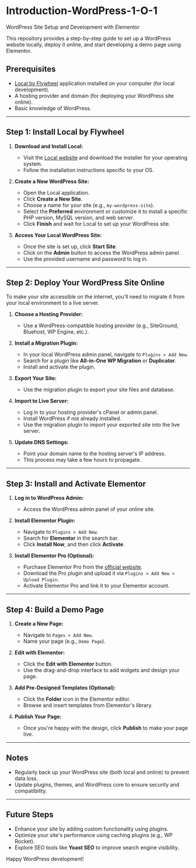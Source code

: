 # Introduction-WordPress-1-O-1
 WordPress Site Setup and Development with Elementor 

This repository provides a step-by-step guide to set up a WordPress website locally, deploy it online, and start developing a demo page using Elementor.

## Prerequisites
- [Local by Flywheel](https://localwp.com/) application installed on your computer (for local development).
- A hosting provider and domain (for deploying your WordPress site online).
- Basic knowledge of WordPress.

---

## Step 1: Install Local by Flywheel

1. **Download and Install Local:**
   - Visit the [Local website](https://localwp.com/) and download the installer for your operating system.
   - Follow the installation instructions specific to your OS.

2. **Create a New WordPress Site:**
   - Open the Local application.
   - Click **Create a New Site**.
   - Choose a name for your site (e.g., `my-wordpress-site`).
   - Select the **Preferred** environment or customize it to install a specific PHP version, MySQL version, and web server.
   - Click **Finish** and wait for Local to set up your WordPress site.

3. **Access Your Local WordPress Site:**
   - Once the site is set up, click **Start Site**.
   - Click on the **Admin** button to access the WordPress admin panel.
   - Use the provided username and password to log in.

---

## Step 2: Deploy Your WordPress Site Online

To make your site accessible on the internet, you'll need to migrate it from your local environment to a live server.

1. **Choose a Hosting Provider:**
   - Use a WordPress-compatible hosting provider (e.g., SiteGround, Bluehost, WP Engine, etc.).

2. **Install a Migration Plugin:**
   - In your local WordPress admin panel, navigate to `Plugins > Add New`.
   - Search for a plugin like **All-in-One WP Migration** or **Duplicator**.
   - Install and activate the plugin.

3. **Export Your Site:**
   - Use the migration plugin to export your site files and database.

4. **Import to Live Server:**
   - Log in to your hosting provider's cPanel or admin panel.
   - Install WordPress if not already installed.
   - Use the migration plugin to import your exported site into the live server.

5. **Update DNS Settings:**
   - Point your domain name to the hosting server's IP address.
   - This process may take a few hours to propagate.

---

## Step 3: Install and Activate Elementor

1. **Log in to WordPress Admin:**
   - Access the WordPress admin panel of your online site.

2. **Install Elementor Plugin:**
   - Navigate to `Plugins > Add New`.
   - Search for **Elementor** in the search bar.
   - Click **Install Now**, and then click **Activate**.

3. **Install Elementor Pro (Optional):**
   - Purchase Elementor Pro from the [official website](https://elementor.com/).
   - Download the Pro plugin and upload it via `Plugins > Add New > Upload Plugin`.
   - Activate Elementor Pro and link it to your Elementor account.

---

## Step 4: Build a Demo Page

1. **Create a New Page:**
   - Navigate to `Pages > Add New`.
   - Name your page (e.g., `Demo Page`).

2. **Edit with Elementor:**
   - Click the **Edit with Elementor** button.
   - Use the drag-and-drop interface to add widgets and design your page.

3. **Add Pre-Designed Templates (Optional):**
   - Click the **Folder** icon in the Elementor editor.
   - Browse and insert templates from Elementor's library.

4. **Publish Your Page:**
   - Once you're happy with the design, click **Publish** to make your page live.

---

## Notes

- Regularly back up your WordPress site (both local and online) to prevent data loss.
- Update plugins, themes, and WordPress core to ensure security and compatibility.

---

## Future Steps

- Enhance your site by adding custom functionality using plugins.
- Optimize your site's performance using caching plugins (e.g., WP Rocket).
- Explore SEO tools like **Yoast SEO** to improve search engine visibility.

Happy WordPress development!
